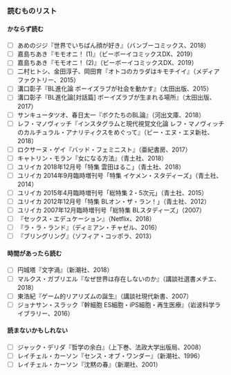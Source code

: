 ### 読むものリスト
#### かならず読む
- [ ] あめのジジ『世界でいちばん顔が好き』（バンブーコミックス、2018）
- [ ] 嘉島ちあき『モモオニ！ (1)』（ビーボーイコミックスDX、2019）
- [ ] 嘉島ちあき『モモオニ！ (2)』（ビーボーイコミックスDX、2019）
- [ ] 二村ヒトシ、金田淳子、岡田育『オトコのカラダはキモチイイ』（メディアファクトリー、2015）
- [ ] 溝口彰子『BL進化論 ボーイズラブが社会を動かす』（太田出版、2015）
- [ ] 溝口彰子『BL進化論[対話篇] ボーイズラブが生まれる場所』（太田出版、2017）
- [ ] サンキュータツオ、春日太一『ボクたちのBL論』（河出文庫、2018）
- [ ] レフ・マノヴィッチ『インスタグラムと現代視覚文化論 レフ・マノヴィッチのカルチュラル・アナリティクスをめぐって』（ビー・エヌ・エヌ新社、2018）
- [ ] ロクサーヌ・ゲイ『バッド・フェミニスト』（亜紀書房、2017）
- [ ] キャトリン・モラン『女になる方法』（青土社、2018）
- [ ] ユリイカ 2018年12月号「特集 雲田はるこ」（青土社、2018）
- [ ] ユリイカ 2014年9月臨時増刊号「特集 イケメン・スタディーズ」（青土社、2014）
- [ ] ユリイカ 2015年4月臨時増刊号「総特集 2・5次元」（青土社、2015）
- [ ] ユリイカ 2012年12月号「特集 BLオン・ザ・ラン！」（青土社、2012）
- [ ] ユリイカ 2007年12月臨時増刊号「総特集 BLスタディーズ」（2007）
- [ ] 『セックス・エデュケーション』（Netflix、2018）
- [ ] 『ラ・ラ・ランド』（ディミアン・チャゼル、2016）
- [ ] 『ブリングリング』（ソフィア・コッポラ、2013）
#### 時間があったら読む
- [ ] 円城塔『文字渦』（新潮社、2018）
- [ ] マルクス・ガブリエル『なぜ世界は存在しないのか』（講談社選書メチエ、2018）
- [ ] 東浩紀『ゲーム的リアリズムの誕生』（講談社現代新書、2007）
- [ ] ジョナサン・スラック『幹細胞 ES細胞・iPS細胞・再生医療』（岩波科学ライブラリー、2016）
#### 読まないかもしれない
- [ ] ジャック・デリダ『哲学の余白』（上下巻、法政大学出版局、2008）
- [ ] レイチェル・カーソン『センス・オブ・ワンダー』（新潮社、1996）
- [ ] レイチェル・カーソン『沈黙の春』（新潮社、2001）
